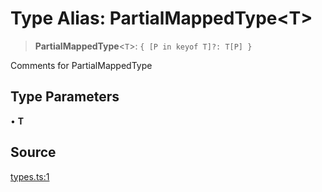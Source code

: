 # Type Alias: PartialMappedType\<T\>

> **PartialMappedType**\<`T`\>: `{ [P in keyof T]?: T[P] }`

Comments for PartialMappedType

## Type Parameters

• **T**

## Source

[types.ts:1](http://source-url)
